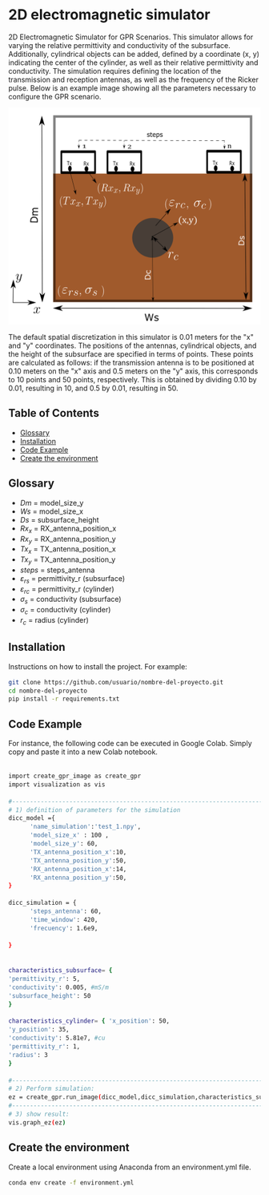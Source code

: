 # 2D electromagnetic simulator
2D Electromagnetic Simulator for GPR Scenarios. This simulator allows for varying the relative permittivity and conductivity of the subsurface. Additionally, cylindrical objects can be added, defined by a coordinate (x, y) indicating the center of the cylinder, as well as their relative permittivity and conductivity. The simulation requires defining the location of the transmission and reception antennas, as well as the frequency of the Ricker pulse. Below is an example image showing all the parameters necessary to configure the GPR scenario.

![GPR scenario](images/escenario_GPR.png)

The default spatial discretization in this simulator is 0.01 meters for the "x" and "y" coordinates. The positions of the antennas, cylindrical objects, and the height of the subsurface are specified in terms of points. These points are calculated as follows: if the transmission antenna is to be positioned at 0.10 meters on the "x" axis and 0.5 meters on the "y" axis, this corresponds to 10 points and 50 points, respectively. This is obtained by dividing 0.10 by 0.01, resulting in 10, and 0.5 by 0.01, resulting in 50.



## Table of Contents

- [Glossary](#Glossary)
- [Installation](#installation)
- [Code Example](#code-example)
- [Create the environment](#Create-the-environment)


## Glossary
* $Dm$ = model_size_y
* $Ws$ = model_size_x
* $Ds$ = subsurface_height
* $Rx_{x}$ = RX_antenna_position_x
* $Rx_{y}$ = RX_antenna_position_y
* $Tx_{x}$ = TX_antenna_position_x
* $Tx_{y}$ = TX_antenna_position_y
* $steps$ = steps_antenna
* $\varepsilon_{rs}$ = permittivity_r (subsurface)
* $\varepsilon_{rc}$ = permittivity_r (cylinder)
* $\sigma_{s}$ = conductivity (subsurface)
* $\sigma_{c}$ = conductivity (cylinder)
* $r_{c}$ = radius (cylinder)


## Installation

Instructions on how to install the project. For example:
```bash
git clone https://github.com/usuario/nombre-del-proyecto.git
cd nombre-del-proyecto
pip install -r requirements.txt
```

## Code Example
For instance, the following code can be executed in Google Colab. Simply copy and paste it into a new Colab notebook.
```bash

import create_gpr_image as create_gpr
import visualization as vis

#--------------------------------------------------------------------------------
# 1) definition of parameters for the simulation
dicc_model ={
      'name_simulation':'test_1.npy',
      'model_size_x' : 100 ,
      'model_size_y': 60,
      'TX_antenna_position_x':10,
      'TX_antenna_position_y':50,
      'RX_antenna_position_x':14,
      'RX_antenna_position_y':50,
}

dicc_simulation = {
      'steps_antenna': 60,
      'time_window': 420,
      'frecuency': 1.6e9,

}


characteristics_subsurface= { 
'permittivity_r': 5,
'conductivity': 0.005, #mS/m
'subsurface_height': 50
}

characteristics_cylinder= { 'x_position': 50,
'y_position': 35,
'conductivity': 5.81e7, #cu
'permittivity_r': 1,
'radius': 3
}

#--------------------------------------------------------------------------------
# 2) Perform simulation:
ez = create_gpr.run_image(dicc_model,dicc_simulation,characteristics_subsurface,characteristics_cylinder )
#--------------------------------------------------------------------------------
# 3) show result:
vis.graph_ez(ez) 

```
## Create the environment
Create a local environment using Anaconda from an environment.yml file.

```bash
conda env create -f environment.yml
```

